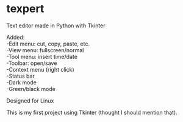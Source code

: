 # texpert  
Text editor made in Python with Tkinter  

 

Added:  
 -Edit menu: cut, copy, paste, etc.  
 -View menu: fullscreen/normal  
 -Tool menu: insert time/date  
 -Toolbar: open/save  
 -Context menu (right click)  
 -Status bar  
 -Dark mode  
 -Green/black mode  
 
 
 
 Designed for Linux  
   
    
   
     
 
 This is my first project using Tkinter (thought I should mention that).
 
 


